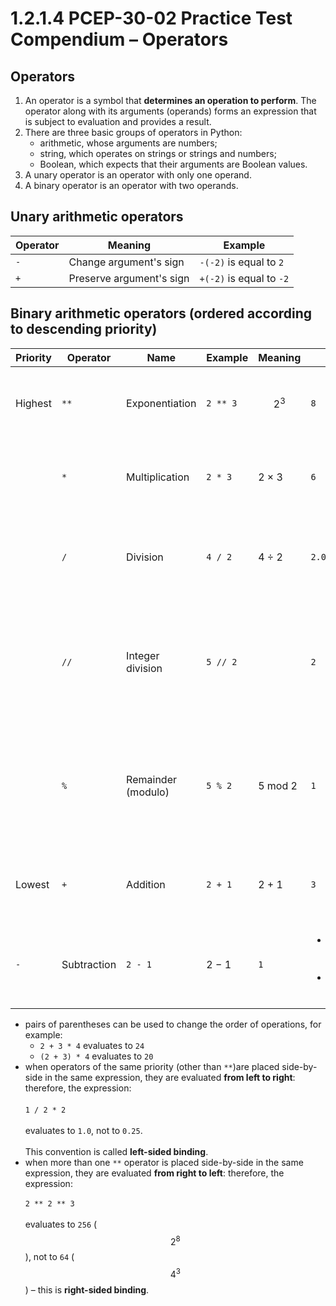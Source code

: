 # 1.2.1.4 PCEP-30-02 Practice Test Compendium – Operators

## Operators

1. An operator is a symbol that **determines an operation to perform**. The operator along with its arguments (operands) forms an expression that is subject to evaluation and provides a result.
2. There are three basic groups of operators in Python:
   * arithmetic, whose arguments are numbers;
   * string, which operates on strings or strings and numbers;
   * Boolean, which expects that their arguments are Boolean values.
3. A unary operator is an operator with only one operand.
4. A binary operator is an operator with two operands.

## Unary arithmetic operators

| Operator | Meaning                  | Example                  |
| -------- | ------------------------ | ------------------------ |
| `-`      | Change argument's sign   | `-(-2)` is equal to `2`  |
| `+`      | Preserve argument's sign | `+(-2)` is equal to `-2` |

## Binary arithmetic operators (ordered according to descending priority)

| Priority | Operator    | Name               | Example  | Meaning | Result                                                                                             | Result Type                                                                                                                                                           |
| -------- | ----------- | ------------------ | -------- | ------- | -------------------------------------------------------------------------------------------------- | --------------------------------------------------------------------------------------------------------------------------------------------------------------------- |
| Highest  | `**`        | Exponentiation     | `2 ** 3` | $$2^3$$ | `8`                                                                                                | <ul><li><code>int</code> if both arguments are ints</li><li><code>float</code> otherwise</li></ul>                                                                    |
|          | `*`         | Multiplication     | `2 * 3`  | 2 × 3   | `6`                                                                                                | <ul><li><code>int</code> if both arguments are ints</li><li><code>float</code> otherwise</li></ul>                                                                    |
|          | `/`         | Division           | `4 / 2`  | 4 ÷ 2   | `2.0`                                                                                              | <ul><li>always <code>float</code></li><li>raises <code>ZeroDivisionError</code> when divider is zero</li></ul>                                                        |
|          | `//`        | Integer division   | `5 // 2` |         | `2`                                                                                                | <ul><li><code>int</code> if both arguments are ints</li><li><code>float</code> otherwise</li><li>raises <code>ZeroDivisionError</code> when divider is zero</li></ul> |
|          | `%`         | Remainder (modulo) | `5 % 2`  | 5 mod 2 | `1`                                                                                                | <ul><li><code>int</code> if both arguments are ints</li><li><code>float</code> otherwise</li><li>raises <code>ZeroDivisionError</code> when divider is zero</li></ul> |
| Lowest   | `+`         | Addition           | `2 + 1`  | 2 + 1   | `3`                                                                                                | <ul><li><code>int</code> if both arguments are ints</li><li><code>float</code> otherwise</li></ul>                                                                    |
| `-`      | Subtraction | `2 - 1`            | 2 − 1    | `1`     | <ul><li><code>int</code> if both arguments are ints</li><li><code>float</code> otherwise</li></ul> |                                                                                                                                                                       |

* pairs of parentheses can be used to change the order of operations, for example:
  * `2 + 3 * 4` evaluates to `24`
  * `(2 + 3) * 4` evaluates to `20`
* when operators of the same priority (other than `**`)are placed side-by-side in the same expression, they are evaluated **from left to right**: therefore, the expression:\
  \
  `1 / 2 * 2`\
  \
  evaluates to `1.0`, not to `0.25`.\
  \
  This convention is called **left-sided binding**.
* when more than one `**` operator is placed side-by-side in the same expression, they are evaluated **from right to left**: therefore, the expression:\
  \
  `2 ** 2 ** 3`\
  \
  evaluates to `256` ($$2^8$$), not to `64` ($$4^3$$) – this is **right-sided binding**.
